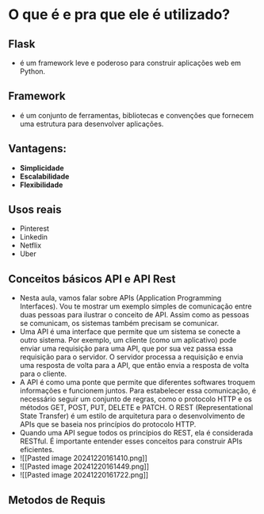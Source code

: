 # O que é e pra que ele é utilizado?
## Flask
- é um framework leve e poderoso para construir aplicações web em Python.
## Framework
- é um conjunto de ferramentas, bibliotecas e convenções que fornecem uma estrutura para desenvolver aplicações.
## Vantagens:
- **Simplicidade**
- **Escalabilidade**
- **Flexibilidade**
## Usos reais
- Pinterest
- Linkedin
- Netflix 
- Uber
## Conceitos básicos API e API Rest
- Nesta aula, vamos falar sobre APIs (Application Programming Interfaces). Vou te mostrar um exemplo simples de comunicação entre duas pessoas para ilustrar o conceito de API. Assim como as pessoas se comunicam, os sistemas também precisam se comunicar. 
- Uma API é uma interface que permite que um sistema se conecte a outro sistema. Por exemplo, um cliente (como um aplicativo) pode enviar uma requisição para uma API, que por sua vez passa essa requisição para o servidor. O servidor processa a requisição e envia uma resposta de volta para a API, que então envia a resposta de volta para o cliente. 
- A API é como uma ponte que permite que diferentes softwares troquem informações e funcionem juntos. Para estabelecer essa comunicação, é necessário seguir um conjunto de regras, como o protocolo HTTP e os métodos GET, POST, PUT, DELETE e PATCH. O REST (Representational State Transfer) é um estilo de arquitetura para o desenvolvimento de APIs que se baseia nos princípios do protocolo HTTP. 
- Quando uma API segue todos os princípios do REST, ela é considerada RESTful. É importante entender esses conceitos para construir APIs eficientes.
- ![[Pasted image 20241220161410.png]]
- ![[Pasted image 20241220161449.png]]
- ![[Pasted image 20241220161722.png]]
## Metodos de Requis